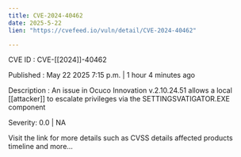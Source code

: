 ```yaml
---
title: CVE-2024-40462
date: 2025-5-22
lien: "https://cvefeed.io/vuln/detail/CVE-2024-40462"

---
```


CVE ID : CVE-[[2024]]-40462

Published :  May 22
2025
7:15 p.m. | 1 hour
4 minutes ago

Description : An issue in Ocuco Innovation v.2.10.24.51 allows a local [[attacker]] to escalate privileges via the SETTINGSVATIGATOR.EXE component

Severity: 0.0 | NA

Visit the link for more details
such as CVSS details
affected products
timeline
and more...
